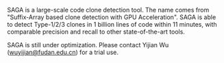 SAGA is a large-scale code clone detection tool. The name comes from "Suffix-Array based clone detection with GPU Acceleration". 
SAGA is able to detect Type-1/2/3 clones in 1 billion lines of code within 11 minutes, with comparable precision and recall to other state-of-the-art tools.

SAGA is still under optimization. Please contact Yijian Wu (wuyijian@fudan.edu.cn) for a trial use.  
